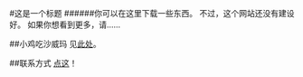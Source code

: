 #这是一个标题
######你可以在这里下载一些东西。
不过，这个网站还没有建设好。
如果你想看到更多，请......

##小鸡吃沙威玛
见[此处](thatcalledxiaoren.github.io/ces)。

##联系方式
[点这](mailto:lihaoqian12@outlook.com)！